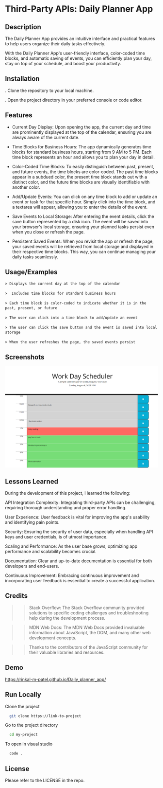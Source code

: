 
# Third-Party APIs: Daily Planner App



## Description

The Daily Planner App provides an intuitive interface and practical features to help users organize their daily tasks effectively.

With the Daily Planner App's user-friendly interface, color-coded time blocks, and automatic saving of events, you can efficiently plan your day, stay on top of your schedule, and boost your productivity.

## Installation

. Clone the repository to your local machine.

. Open the project directory in your preferred console or code editor.
    
## Features

- Current Day Display: Upon opening the app, the current day and time are prominently displayed at the top of the calendar, ensuring you are always aware of the current date.

- Time Blocks for Business Hours: The app dynamically generates time blocks for standard business hours, starting from 9 AM to 5 PM. Each time block represents an hour and allows you to plan your day in detail.

- Color-Coded Time Blocks: To easily distinguish between past, present, and future events, the time blocks are color-coded. The past time blocks appear in a subdued color, the present time block stands out with a distinct color, and the future time blocks are visually identifiable with another color.

- Add/Update Events: You can click on any time block to add or update an event or task for that specific hour. Simply click into the time block, and a textarea will appear, allowing you to enter the details of the event.

- Save Events to Local Storage: After entering the event details, click the save button represented by a disk icon. The event will be saved into your browser's local storage, ensuring your planned tasks persist even when you close or refresh the page.

- Persistent Saved Events: When you revisit the app or refresh the page, your saved events will be retrieved from local storage and displayed in their respective time blocks. This way, you can continue managing your daily tasks seamlessly.










## Usage/Examples

    > Displays the current day at the top of the calendar

    >  Includes time blocks for standard business hours

    > Each time block is color-coded to indicate whether it is in the past, present, or future

    > The user can click into a time block to add/update an event

    > The user can click the save button and the event is saved into local storage

    > When the user refreshes the page, the saved events persist


## Screenshots

![daily planner app](./assets/demo.png)



## Lessons Learned

During the development of this project, I learned the following:

API Integration Complexity: Integrating third-party APIs can be challenging, requiring thorough understanding and proper error handling.

User Experience: User feedback is vital for improving the app's usability and identifying pain points.

Security: Ensuring the security of user data, especially when handling API keys and user credentials, is of utmost importance.

Scaling and Performance: As the user base grows, optimizing app performance and scalability becomes crucial.

Documentation: Clear and up-to-date documentation is essential for both developers and end-users.

Continuous Improvement: Embracing continuous improvement and incorporating user feedback is essential to create a successful application.



## Credits

>> Stack Overflow: The Stack Overflow community provided solutions to specific coding challenges and troubleshooting help during the development process.

>> MDN Web Docs: The MDN Web Docs provided invaluable information about JavaScript, the DOM, and many other web development concepts.

 >>Thanks to the contributors of the JavaScript community for their valuable libraries and resources.



## Demo

https://rinkal-m-patel.github.io/Daily_planner_app/


## Run Locally

Clone the project

```bash
  git clone https://link-to-project
```

Go to the project directory

```bash
  cd my-project
```

To open in visual studio

```bash
  code .
```



## License

Please refer to the LICENSE in the repo.

